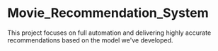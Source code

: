 # Movie_Recommendation_System
 This project focuses on full automation and delivering highly accurate recommendations based on the model we've developed.
